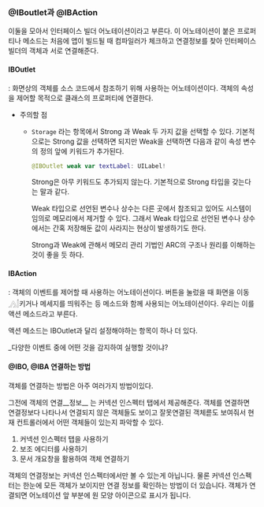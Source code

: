 ### @IBoutlet과 @IBAction

이둘을 모아서 인터페이스 빌더 어노테이션이라고 부른다. 이 어노테이션이 붙은 프로퍼티나 메소드는 처음에 앱이 빌드될 때 컴파일러가 체크하고 연결정보를 찾아 인터페이스 빌더의 객체과 서로 연결해준다.

#### IBOutlet

: 화면상의 객체를 소스 코드에서 참조하기 위해 사용하는 어노테이션이다. 객체의 속성을 제어할 목적으로 클래스의 프로퍼티에 연결한다.

- 주의할 점

  - <code>Storage</code> 라는 항목에서 Strong 과 Weak 두 가지 값을 선택할 수 있다. 기본적으로는 Strong 값을 선택하면 되지만 Weak을 선택하면 다음과 같이 속성 변수의 정의 앞에 키워드가 추가된다.

    ```swift
    @IBOutlet weak var textLabel: UILabel!
    ```

    Strong은 아무 키워드도 추가되지 않는다. 기본적으로 Strong 타입을 갖는다는 말과 같다.

    Weak 타입으로 선언된 변수나 상수는 다른 곳에서 참조되고 있어도 시스템이 임의로 메모리에서 제거할 수 있다. 그래서 Weak 타입으로 선언된 변수나 상수에서는 간혹 저장해둔 값이 사라지는 현상이 발생하기도 한다.

    Strong과 Weak에 관해서 메모리 관리 기법인 ARC의 구조나 원리를 이해하는 것이 좋을 듯 하다.



#### IBAction

: 객체의 이벤트를 제어할 때 사용하는 어노테이션이다. 버튼을 눌렀을 때 화면을 이동𓂻𓂭키거나 메세지를 띄워주는 등 메소드와 함께 사용되는 어노테이션이다. 우리는 이를 액션 메소드라고 부른다.

액션 메소드는 IBOutlet과 달리 설정해야하는 항목이 하나 더 있다. 

_다양한 이벤트 중에 어떤 것을 감지하여 실행할 것이냐?





#### @IBO, @IBA 연결하는 방법

객체를 연결하는 방법은 아주 여러가지 방법이있다. 

그전에 객체의 연결__정보__ 는 커넥션 인스펙터 탭에서 제공해준다. 객체를 연결하면 연결정보다 나타나서 연결되지 않은 객체들도 보이고 잘못연결된 객체륻도 보여줘서 현재 컨트롤러에서 어떤 객체들이 있는지 파악할 수 있다. 

1. 커넥션 인스펙터 탭을 사용하기
2. 보조 에디터를 사용하기
3. 문서 개요창을 활용하여 객체 연결하기

객체의 연결정보는 커넥션 인스펙터에서만 볼 수 있는게 아닙니다. 물론 커넥션 인스펙터는 한눈에 모든 객체가 보이지만 연결 정보를 확인하는 방법이 더 있습니다. 객체가 연결되면 어노테이션 앞 부분에 원 모양 아이콘으로 표시가 됩니다. 

